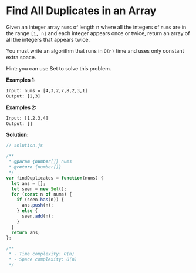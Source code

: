# Find All Duplicates in an Array

Given an integer array `nums` of length n where all the integers of `nums` are in the range `[1, n]` and each integer appears once or twice, return an array of all the integers that appears twice.

You must write an algorithm that runs in `O(n)` time and uses only constant extra space.

Hint: you can use Set to solve this problem.

**Examples 1:**

```txt
Input: nums = [4,3,2,7,8,2,3,1]
Output: [2,3]
```

**Examples 2:**

```txt
Input: [1,2,3,4]
Output: []
```

**Solution:**

```js
// solution.js

/**
 * @param {number[]} nums
 * @return {number[]}
 */
var findDuplicates = function(nums) {
  let ans = [];
  let seen = new Set();
  for (const n of nums) {
    if (seen.has(n)) {
      ans.push(n);
    } else {
      seen.add(n);
    }
  }
  return ans;
};

/**
 * - Time complexity: O(n)
 * - Space complexity: O(n)
 */
```
